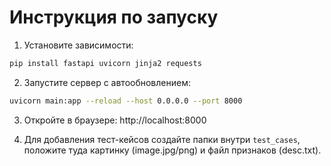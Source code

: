 # Инструкция по запуску

1. Установите зависимости:

```bash
pip install fastapi uvicorn jinja2 requests
```

2. Запустите сервер с автообновлением:

```bash
uvicorn main:app --reload --host 0.0.0.0 --port 8000
```

3. Откройте в браузере: http://localhost:8000


5. Для добавления тест-кейсов создайте папки внутри `test_cases`, положите туда картинку (image.jpg/png) и файл признаков (desc.txt).

